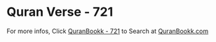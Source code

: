 # Quran Verse - 721 

For more infos, Click [QuranBookk - 721](https://www.quranbookk.com/quran/search?q=721) to Search at [QuranBookk.com](http://quranbookk.com/)